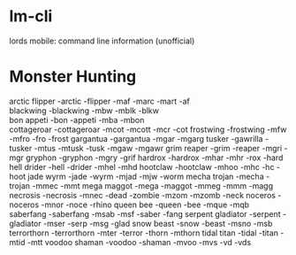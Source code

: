 # lm-cli
lords mobile: command line information (unofficial)

# Monster Hunting
arctic flipper          -arctic -flipper -maf -marc -mart -af \
blackwing               -blackwing -mbw -mblk -blkw \
bon appeti              -bon -appeti -mba -mbon \
cottageroar             -cottageroar -mcot -mcott -mcr -cot
frostwing               -frostwing -mfw -mfro -fro -frost
gargantua               -gargantua -mgar -mgarg
tusker                  -gawrilla -tusker -mtus -mtusk -tusk -mgaw -mgawr
grim reaper             -grim -reaper -mgri -mgr
gryphon                 -gryphon -mgry -grif
hardrox                 -hardrox -mhar -mhr -rox -hard
hell drider             -hell -drider -mhel -mhd
hootclaw                -hootclaw -mhoo -mhc -hc -hoot
jade wyrm               -jade -wyrm -mjad -mjw -worm
mecha trojan            -mecha -trojan -mmec -mmt
mega maggot             -mega -maggot -mmeg -mmm -magg
necrosis                -necrosis -mnec -dead -zombie -mzom -mzomb -neck
noceros                 -noceros -mnor -noce -rhino
queen bee               -queen -bee -mque -mqb
saberfang               -saberfang -msab -msf -saber -fang
serpent gladiator       -serpent -gladiator -mser -serp -msg -glad
snow beast              -snow -beast -msno -msb
terrorthorn             -terrorthorn -mter -terror -thorn -mthorn
tidal titan             -tidal -titan -mtid -mtt
voodoo shaman           -voodoo -shaman -mvoo -mvs -vd -vds
